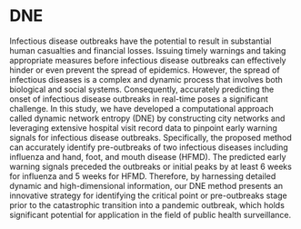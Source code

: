# DNE
 Infectious disease outbreaks have the potential to result in substantial human casualties and financial losses. Issuing timely warnings and taking appropriate measures before infectious disease outbreaks can effectively hinder or even prevent the spread of epidemics. However, the spread of infectious diseases is a complex and dynamic process that involves both biological and social systems. Consequently, accurately predicting the onset of infectious disease outbreaks in real-time poses a significant challenge. In this study, we have developed a computational approach called dynamic network entropy (DNE) by constructing city networks and leveraging extensive hospital visit record data to pinpoint early warning signals for infectious disease outbreaks. Specifically, the proposed method can accurately identify pre-outbreaks of two infectious diseases including influenza and hand, foot, and mouth disease (HFMD). The predicted early warning signals preceded the outbreaks or initial peaks by at least 6 weeks for influenza and 5 weeks for HFMD. Therefore, by harnessing detailed dynamic and high-dimensional information, our DNE method presents an innovative strategy for identifying the critical point or pre-outbreaks stage prior to the catastrophic transition into a pandemic outbreak, which holds significant potential for application in the field of public health surveillance.
